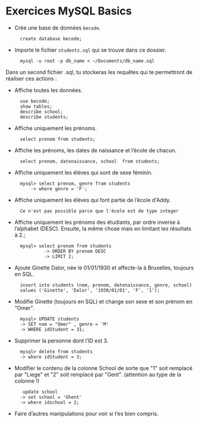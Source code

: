 # Exercices MySQL Basics

- Crée une base de données `becode`.
	
		create database becode;
	
- Importe le fichier `students.sql` qui se trouve dans ce dossier.

		mysql -u root -p db_name < ~/Documents/db_name.sql

Dans un second fichier .sql, tu stockeras les requêtes qui te permettront de réaliser ces actions :

- Affiche toutes les données.

		use becode;
		show tables;
		describe school;
		describe students; 
	
- Affiche uniquement les prénoms.

		select prenom from students;

- Affiche les prénoms, les dates de naissance et l’école de chacun.
	
		select prenom, datenaissance, school  from students;

- Affiche uniquement les élèves qui sont de sexe féminin.

		mysql> select prenom, genre from students
   		 	-> where genre = 'F';

- Affiche uniquement les élèves qui font partie de l’école d'Addy.

		Ce n'est pas possible parce que l'école est de type integer


- Affiche uniquement les prénoms des étudiants, par ordre inverse à l’alphabet
(DESC). Ensuite, la même chose mais en limitant les résultats à 2.;

		mysql> select prenom from students
   				 -> ORDER BY prenom DESC
   				 -> LIMIT 2;

- Ajoute Ginette Dalor, née le 01/01/1930 et affecte-la à Bruxelles, toujours en
SQL.

		insert into students (nom, prenom, datenaissance, genre, school) 
		values ('Ginette', 'Dalor', '1930/01/01', 'F', '1');
			
		
- Modifie Ginette (toujours en SQL) et change son sexe et son prénom en “Omer”.
	
		mysql> UPDATE students
	    -> SET nom = "Omer" , genre = 'M'
	    -> WHERE idStudent = 31;
	
- Supprimer la personne dont l’ID est 3.

		mysql> delete from students
	    -> where idStudent = 3;
	
- Modifier le contenu de la colonne School de sorte que "1" soit remplacé par "Liege" et "2" soit remplacé par "Gent". (attention au type de la colonne !)

		 update school 
	    -> set school = 'Ghent'
	    -> where idschool = 2;


- Faire d’autres manipulations pour voir si t’es bien compris.
